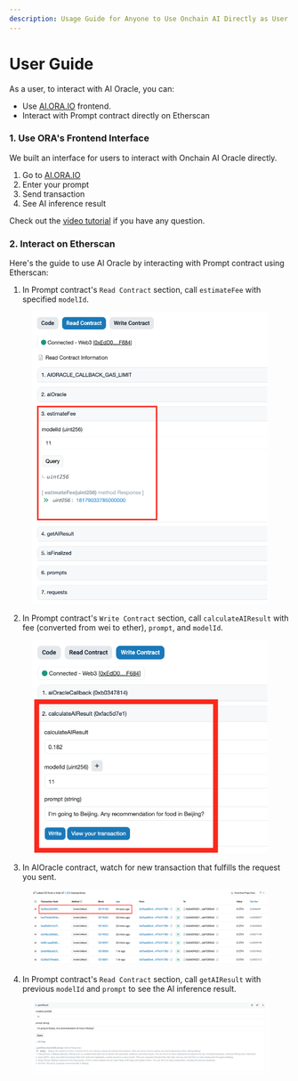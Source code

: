 ```yaml
---
description: Usage Guide for Anyone to Use Onchain AI Directly as User
---
```


# User Guide

As a user, to interact with AI Oracle, you can:

* Use [AI.ORA.IO](https://ai.ora.io/) frontend.
* Interact with Prompt contract directly on Etherscan

### 1. Use ORA's Frontend Interface

We built an interface for users to interact with Onchain AI Oracle directly.

1. Go to [AI.ORA.IO](https://ai.ora.io/)
2. Enter your prompt
3. Send transaction
4. See AI inference result

Check out the [video tutorial](https://www.youtube.com/watch?v=8fcJbeKN1uM) if you have any question.

### 2. Interact on Etherscan

Here's the guide to use AI Oracle by interacting with Prompt contract using Etherscan:

1. In Prompt contract's `Read Contract` section, call `estimateFee` with specified `modelId`.

<figure><img src="../../.gitbook/assets/截屏2024-03-19 上午11.07.20 (2).png" alt=""><figcaption></figcaption></figure>

2. In Prompt contract's `Write Contract` section, call `calculateAIResult` with fee (converted from wei to ether), `prompt`, and `modelId`.

<figure><img src="../../.gitbook/assets/截屏2024-03-19 上午11.10.10.png" alt=""><figcaption></figcaption></figure>

3. In AIOracle contract, watch for new transaction that fulfills the request you sent.

<figure><img src="../../.gitbook/assets/截屏2024-03-19 上午11.16.17.png" alt=""><figcaption></figcaption></figure>

4. In Prompt contract's `Read Contract` section, call `getAIResult` with previous `modelId` and `prompt` to see the AI inference result.

<figure><img src="../../.gitbook/assets/截屏2024-03-19 上午11.16.57.png" alt=""><figcaption></figcaption></figure>

